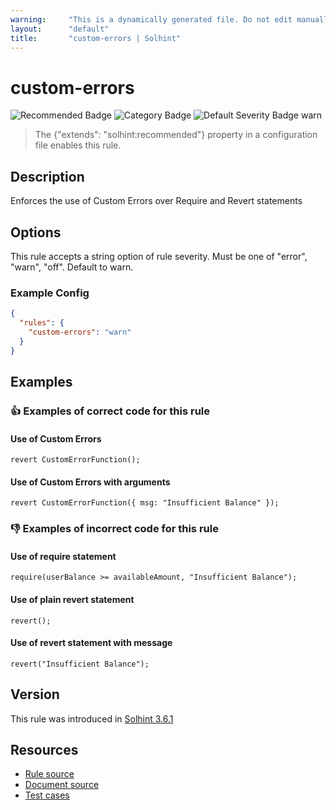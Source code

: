 ```yaml
---
warning:     "This is a dynamically generated file. Do not edit manually."
layout:      "default"
title:       "custom-errors | Solhint"
---
```


# custom-errors
![Recommended Badge](https://img.shields.io/badge/-Recommended-brightgreen)
![Category Badge](https://img.shields.io/badge/-Best%20Practice%20Rules-informational)
![Default Severity Badge warn](https://img.shields.io/badge/Default%20Severity-warn-yellow)
> The {"extends": "solhint:recommended"} property in a configuration file enables this rule.


## Description
Enforces the use of Custom Errors over Require and Revert statements

## Options
This rule accepts a string option of rule severity. Must be one of "error", "warn", "off". Default to warn.

### Example Config
```json
{
  "rules": {
    "custom-errors": "warn"
  }
}
```


## Examples
### 👍 Examples of **correct** code for this rule

#### Use of Custom Errors

```solidity
revert CustomErrorFunction();
```

#### Use of Custom Errors with arguments

```solidity
revert CustomErrorFunction({ msg: "Insufficient Balance" });
```

### 👎 Examples of **incorrect** code for this rule

#### Use of require statement

```solidity
require(userBalance >= availableAmount, "Insufficient Balance");
```

#### Use of plain revert statement

```solidity
revert();
```

#### Use of revert statement with message

```solidity
revert("Insufficient Balance");
```

## Version
This rule was introduced in [Solhint 3.6.1](https://github.com/protofire/solhint/tree/v3.6.1)

## Resources
- [Rule source](https://github.com/protofire/solhint/tree/master/lib/rules/best-practises/custom-errors.js)
- [Document source](https://github.com/protofire/solhint/tree/master/docs/rules/best-practises/custom-errors.md)
- [Test cases](https://github.com/protofire/solhint/tree/master/test/rules/best-practises/custom-errors.js)
